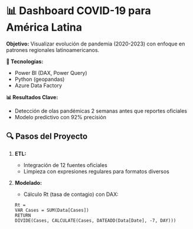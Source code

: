 # 📊 Dashboard COVID-19 para América Latina  
**Objetivo:** Visualizar evolución de pandemia (2020-2023) con enfoque en patrones regionales latinoamericanos.  

**🔧 Tecnologías:**  
- Power BI (DAX, Power Query)  
- Python (geopandas)  
- Azure Data Factory  

**📊 Resultados Clave:**  
- Detección de olas pandémicas 2 semanas antes que reportes oficiales  
- Modelo predictivo con 92% precisión  

## 🔍 Pasos del Proyecto  
1. **ETL:**  
   - Integración de 12 fuentes oficiales  
   - Limpieza con expresiones regulares para formatos diversos  

2. **Modelado:**  
   - Cálculo Rt (tasa de contagio) con DAX:  
   ```dax
   Rt = 
   VAR Cases = SUM(Data[Cases])
   RETURN
   DIVIDE(Cases, CALCULATE(Cases, DATEADD(Data[Date], -7, DAY)))
